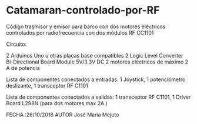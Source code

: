# Catamaran-controlado-por-RF
Código trasmisor y emisor para barco con dos motores eléctricos controlados por radiofrecuencia con dos módulos RF CC1101 

 Circuito:
 
  2 Arduinos Uno u otras placas base compatibles
  2 Logic Level Converter Bi-Directional Board Module 5V/3.3V DC
  2 motores eléctricos de máximo 2 A de potencia
    
  Lista de componentes conectados a entradas:
     1 Joystick, 1 potenciómetro deslizante, 1 transceptor RF C1101
    
  Lista de componentes conectados a salidas:
     1 transceptor RF C1101, 1 Driver Board L298N (para dos motores max 2A )
      
  

  FECHA :26/10/2018
  AUTOR José María Mejuto
  
